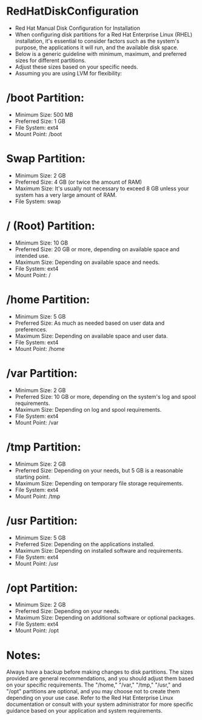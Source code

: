 # RedHatDiskConfiguration
- Red Hat Manual Disk Configuration for Installation
- When configuring disk partitions for a Red Hat Enterprise Linux (RHEL) installation, it's essential to consider factors such as the system's purpose, the applications it will run, and the available disk space.
- Below is a generic guideline with minimum, maximum, and preferred sizes for different partitions.
- Adjust these sizes based on your specific needs.
- Assuming you are using LVM for flexibility:

# /boot Partition:
- Minimum Size: 500 MB
- Preferred Size: 1 GB
- File System: ext4
- Mount Point: /boot

# Swap Partition:
- Minimum Size: 2 GB
- Preferred Size: 4 GB (or twice the amount of RAM)
- Maximum Size: It's usually not necessary to exceed 8 GB unless your system has a very large amount of RAM.
- File System: swap

# / (Root) Partition:
- Minimum Size: 10 GB
- Preferred Size: 20 GB or more, depending on available space and intended use.
- Maximum Size: Depending on available space and needs.
- File System: ext4
- Mount Point: /

# /home Partition:
- Minimum Size: 5 GB
- Preferred Size: As much as needed based on user data and preferences.
- Maximum Size: Depending on available space and user data.
- File System: ext4
- Mount Point: /home

# /var Partition:
- Minimum Size: 2 GB
- Preferred Size: 10 GB or more, depending on the system's log and spool requirements.
- Maximum Size: Depending on log and spool requirements.
- File System: ext4
- Mount Point: /var

# /tmp Partition:
- Minimum Size: 2 GB
- Preferred Size: Depending on your needs, but 5 GB is a reasonable starting point.
- Maximum Size: Depending on temporary file storage requirements.
- File System: ext4
- Mount Point: /tmp

# /usr Partition:
- Minimum Size: 5 GB
- Preferred Size: Depending on the applications installed.
- Maximum Size: Depending on installed software and requirements.
- File System: ext4
- Mount Point: /usr

# /opt Partition:
- Minimum Size: 2 GB
- Preferred Size: Depending on your needs.
- Maximum Size: Depending on additional software or optional packages.
- File System: ext4
- Mount Point: /opt

# Notes:
Always have a backup before making changes to disk partitions.
The sizes provided are general recommendations, and you should adjust them based on your specific requirements.
The "/home," "/var," "/tmp," "/usr," and "/opt" partitions are optional, and you may choose not to create them depending on your use case.
Refer to the Red Hat Enterprise Linux documentation or consult with your system administrator for more specific guidance based on your application and system requirements.
